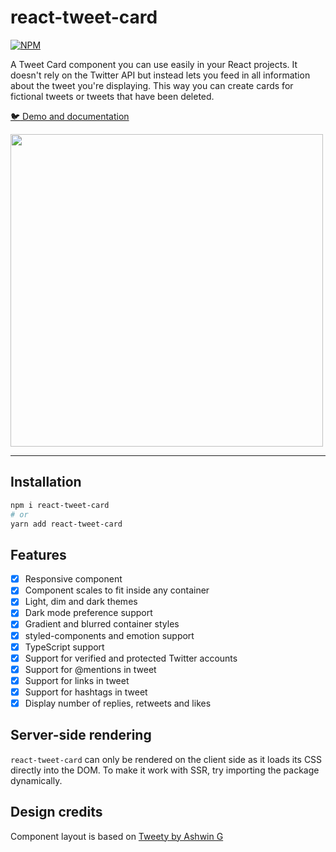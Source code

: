 # react-tweet-card

[![NPM](https://img.shields.io/npm/v/react-tweet-card.svg)](https://www.npmjs.com/package/react-tweet-card)

A Tweet Card component you can use easily in your React projects. It doesn't rely on the Twitter API but instead lets you feed in all information about the tweet you're displaying. This way you can create cards for fictional tweets or tweets that have been deleted.

[:bird: Demo and documentation](https://zorapeteri.github.io/react-tweet-card)

<img width="500" src="https://user-images.githubusercontent.com/52820291/216845902-e4a499a9-adb2-45d0-b11d-aa31ea9c79ab.png">

---

## Installation

```bash
npm i react-tweet-card
# or
yarn add react-tweet-card
```

## Features

- [X] Responsive component
- [X] Component scales to fit inside any container
- [X] Light, dim and dark themes
- [X] Dark mode preference support
- [X] Gradient and blurred container styles
- [X] styled-components and emotion support
- [X] TypeScript support
- [X] Support for verified and protected Twitter accounts
- [X] Support for @mentions in tweet
- [X] Support for links in tweet
- [X] Support for hashtags in tweet
- [X] Display number of replies, retweets and likes

## Server-side rendering

`react-tweet-card` can only be rendered on the client side as it loads its CSS directly into the DOM.
To make it work with SSR, try importing the package dynamically.

## Design credits

Component layout is based on [Tweety by Ashwin G](https://www.figma.com/community/file/1028255898372668126)
